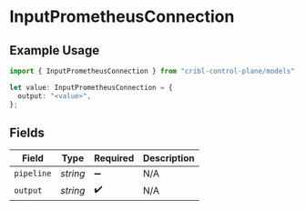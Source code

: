 # InputPrometheusConnection

## Example Usage

```typescript
import { InputPrometheusConnection } from "cribl-control-plane/models";

let value: InputPrometheusConnection = {
  output: "<value>",
};
```

## Fields

| Field              | Type               | Required           | Description        |
| ------------------ | ------------------ | ------------------ | ------------------ |
| `pipeline`         | *string*           | :heavy_minus_sign: | N/A                |
| `output`           | *string*           | :heavy_check_mark: | N/A                |